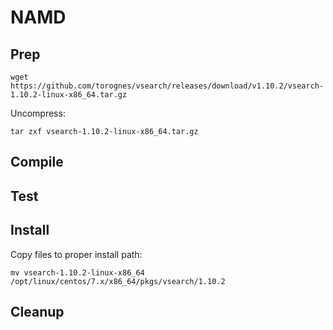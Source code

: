 # NAMD

## Prep
```
wget https://github.com/torognes/vsearch/releases/download/v1.10.2/vsearch-1.10.2-linux-x86_64.tar.gz
```
Uncompress:
```
tar zxf vsearch-1.10.2-linux-x86_64.tar.gz
```

## Compile

## Test

## Install
Copy files to proper install path:
```
mv vsearch-1.10.2-linux-x86_64 /opt/linux/centos/7.x/x86_64/pkgs/vsearch/1.10.2
```

## Cleanup

